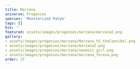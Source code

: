```yaml
---
title: Marzana
universe: Progenies
species: 'Monsterized Patym'
tags: []
bio: ''
featured: assets/images/progenies/marzana/marzana2.png
gallery:
- assets/images/progenies/marzana/Marzana_VS_theCannibal.png
- assets/images/progenies/marzana/marzana2.png
- assets/images/progenies/marzana/neemsis_girl.png
- assets/images/progenies/marzana/marzana_foreva.png
order: 37
---
```


